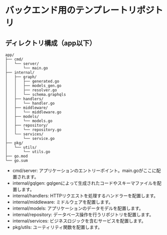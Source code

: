 # バックエンド用のテンプレートリポジトリ

## ディレクトリ構成（app以下）

```
app/
├── cmd/
│   └── server/
│       └── main.go
├── internal/
│   ├── graph/
│   │   ├── generated.go
│   │   ├── models_gen.go
│   │   ├── resolver.go
│   │   └── schema.graphqls
│   ├── handlers/
│   │   └── handler.go
│   ├── middleware/
│   │   └── middleware.go
│   ├── models/
│   │   └── models.go
│   ├── repository/
│   │   └── repository.go
│   └── services/
│       └── service.go
├── pkg/
│   └── utils/
│       └── utils.go
├── go.mod
└── go.sum
```

- cmd/server: アプリケーションのエントリーポイント。main.goがここに配置されます。
- internal/gqlgen: gqlgenによって生成されたコードやスキーマファイルを配置します。
- internal/handlers: HTTPリクエストを処理するハンドラーを配置します。
- internal/middleware: ミドルウェアを配置します。
- internal/models: アプリケーションのデータモデルを配置します。
- internal/repository: データベース操作を行うリポジトリを配置します。
- internal/services: ビジネスロジックを含むサービスを配置します。
- pkg/utils: ユーティリティ関数を配置します。
